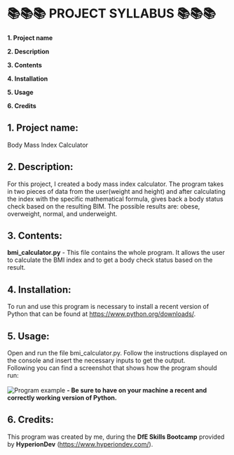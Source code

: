 # 📚📚📚 PROJECT SYLLABUS 📚📚📚

**1. Project name**

**2. Description**

**3. Contents**

**4. Installation**

**5. Usage**

**6. Credits**

## 1. Project name:
Body Mass Index Calculator

## 2. Description:
For this project, I created a body mass index calculator. The program takes in two pieces of data from the user(weight and height) and after calculating the index with the specific mathematical formula, gives back a body status check based on the resulting BIM. The possible results are: obese, overweight, normal, and underweight.

## 3. Contents:
**bmi_calculator.py** - This file contains the whole program. It allows the user to calculate the BMI index and to get a body check status based on the result.

## 4. Installation:
To run and use this program is necessary to install a recent version of Python that can be found at https://www.python.org/downloads/.

## 5. Usage:
Open and run the file bmi_calculator.py. Follow the instructions displayed on the console and insert the necessary inputs to get the output.<br>
Following you can find a screenshot that shows how the program should run:<br><br>
![Program example](https://github.com/Salvatore1024/BMI-Calculator/blob/main/screenshot.png?raw=true)
**- Be sure to have on your machine a recent and correctly working version of Python.**

## 6. Credits:
This program was created by me, during the **DfE Skills Bootcamp** provided by **HyperionDev** (https://www.hyperiondev.com/).
